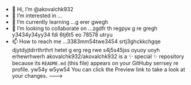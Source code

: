 - 👋 Hi, I’m @akovalchk932
- 👀 I’m interested in ...
- 🌱 I’m currently learning ...g erer gwegh
- 💞️ I’m looking to collaborate on ...zgdfr th regрук g re gregh y3434y34yy34  fdi 6tj6t5 eo 78578 utryu
- 📫 How to reach me ...3383mm54twe3454 srtj3ghckkchgqe djytdyjtdrrthrthrt hetet g erg reg rwe s4j5s45jss oyuoy uoyh erhewrhwerh
akovalchk932/akovalchk932 is a ✨ special ✨ repository because its `README.md` (this file) appears on your GitHuby serrsey re profile. yw54y w5yw54
You can click the Preview link to take a look at your changes.
--->
